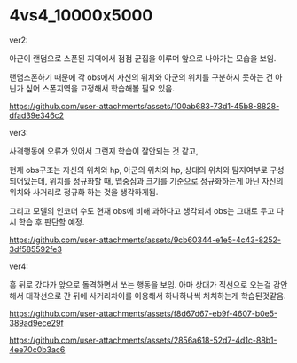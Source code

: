 # 4vs4_10000x5000

ver2:


아군이 랜덤으로 스폰된 지역에서 점점 군집을 이루며 앞으로 나아가는 모습을 보임.


랜덤스폰하기 때문에 각 obs에서 자신의 위치와 아군의 위치를 구분하지 못하는 건 아닌가 싶어 스폰지역을 고정해서 학습해볼 필요 있음.


https://github.com/user-attachments/assets/100ab683-73d1-45b8-8828-dfad39e346c2




ver3:

사격행동에 오류가 있어서 그런지 학습이 잘안되는 것 같고, 

현재 obs구조는 자신의 위치와 hp, 아군의 위치와 hp, 상대의 위치와 탐지여부로 구성되어있는데, 위치를 정규화할 때, 맵중심과 크기를 기준으로 정규화하는게 아닌 자신의 위치와 사거리로 정규화 하는 것을 생각하게됨.


그리고 모델의 인코더 수도 현재 obs에 비해 과하다고 생각되서 obs는 그대로 두고 다시 학습 후 판단할 예정.


https://github.com/user-attachments/assets/9cb60344-e1e5-4c43-8252-3df585592fe3


ver4:


흠 뒤로 갔다가 앞으로 돌격하면서 쏘는 행동을 보임. 아마 상대가 직선으로 오는걸 감안해서 대각선으로 간 뒤에 사거리차이를 이용해서 하나하나씩 처치하는게 학습된것같음.


https://github.com/user-attachments/assets/f8d67d67-eb9f-4607-b0e5-389ad9ece29f


https://github.com/user-attachments/assets/2856a618-52d7-4d1c-88b1-4ee70c0b3ac6








